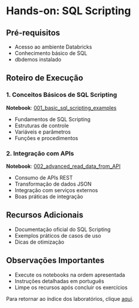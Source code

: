 # Hands-on: SQL Scripting

## Pré-requisitos
- Acesso ao ambiente Databricks
- Conhecimento básico de SQL
- dbdemos instalado

## Roteiro de Execução

### 1. Conceitos Básicos de SQL Scripting
**Notebook**: <a href="$./SQL_Scripiting/001_basic_sql_scripting_examples">001_basic_sql_scripting_examples</a>
- Fundamentos de SQL Scripting
- Estruturas de controle
- Variáveis e parâmetros
- Funções e procedimentos

### 2. Integração com APIs
**Notebook**: <a href="$./SQL_Scripiting/002_advanced_read_data_from_API">002_advanced_read_data_from_API</a>
- Consumo de APIs REST
- Transformação de dados JSON
- Integração com serviços externos
- Boas práticas de integração

## Recursos Adicionais
- Documentação oficial do SQL Scripting
- Exemplos práticos de casos de uso
- Dicas de otimização

## Observações Importantes
- Execute os notebooks na ordem apresentada
- Instruções detalhadas em português
- Limpe os recursos após concluir os exercícios

Para retornar ao índice dos laboratórios, clique <a href="$../README.md">aqui</a>. 